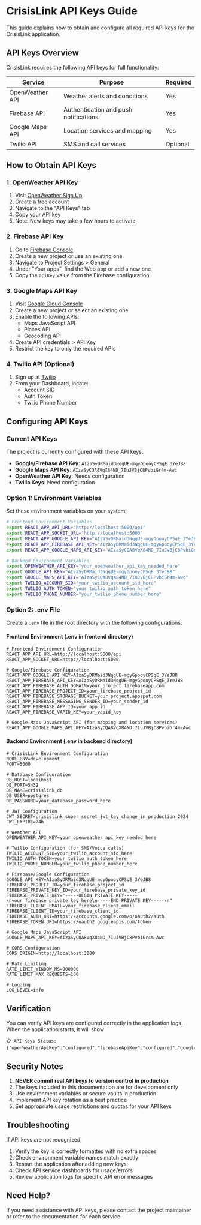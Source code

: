 # CrisisLink API Keys Guide

This guide explains how to obtain and configure all required API keys for the CrisisLink application.

## API Keys Overview

CrisisLink requires the following API keys for full functionality:

| Service         | Purpose                               | Required |
| --------------- | ------------------------------------- | -------- |
| OpenWeather API | Weather alerts and conditions         | Yes      |
| Firebase API    | Authentication and push notifications | Yes      |
| Google Maps API | Location services and mapping         | Yes      |
| Twilio API      | SMS and call services                 | Optional |

## How to Obtain API Keys

### 1. OpenWeather API Key

1. Visit [OpenWeather Sign Up](https://home.openweathermap.org/users/sign_up)
2. Create a free account
3. Navigate to the "API Keys" tab
4. Copy your API key
5. Note: New keys may take a few hours to activate

### 2. Firebase API Key

1. Go to [Firebase Console](https://console.firebase.google.com/)
2. Create a new project or use an existing one
3. Navigate to Project Settings > General
4. Under "Your apps", find the Web app or add a new one
5. Copy the `apiKey` value from the Firebase configuration

### 3. Google Maps API Key

1. Visit [Google Cloud Console](https://console.cloud.google.com/)
2. Create a new project or select an existing one
3. Enable the following APIs:
   - Maps JavaScript API
   - Places API
   - Geocoding API
4. Create API credentials > API Key
5. Restrict the key to only the required APIs

### 4. Twilio API (Optional)

1. Sign up at [Twilio](https://www.twilio.com/try-twilio)
2. From your Dashboard, locate:
   - Account SID
   - Auth Token
   - Twilio Phone Number

## Configuring API Keys

### Current API Keys

The project is currently configured with these API keys:

- **Google/Firebase API Key**: `AIzaSyDRMaid3NqgUE-mgyGpooyCPSqE_3YeJB8`
- **Google Maps API Key**: `AIzaSyCQA8VqX84ND_7IuJVBjC8PvbiGr4m-Awc`
- **OpenWeather API Key**: Needs configuration
- **Twilio Keys**: Need configuration

### Option 1: Environment Variables

Set these environment variables on your system:

```bash
# Frontend Environment Variables
export REACT_APP_API_URL="http://localhost:5000/api"
export REACT_APP_SOCKET_URL="http://localhost:5000"
export REACT_APP_GOOGLE_API_KEY="AIzaSyDRMaid3NqgUE-mgyGpooyCPSqE_3YeJB8"
export REACT_APP_FIREBASE_API_KEY="AIzaSyDRMaid3NqgUE-mgyGpooyCPSqE_3YeJB8"
export REACT_APP_GOOGLE_MAPS_API_KEY="AIzaSyCQA8VqX84ND_7IuJVBjC8PvbiGr4m-Awc"

# Backend Environment Variables
export OPENWEATHER_API_KEY="your_openweather_api_key_needed_here"
export GOOGLE_API_KEY="AIzaSyDRMaid3NqgUE-mgyGpooyCPSqE_3YeJB8"
export GOOGLE_MAPS_API_KEY="AIzaSyCQA8VqX84ND_7IuJVBjC8PvbiGr4m-Awc"
export TWILIO_ACCOUNT_SID="your_twilio_account_sid_here"
export TWILIO_AUTH_TOKEN="your_twilio_auth_token_here"
export TWILIO_PHONE_NUMBER="your_twilio_phone_number_here"
```

### Option 2: .env File

Create a `.env` file in the root directory with the following configurations:

#### Frontend Environment (.env in frontend directory)

```env
# Frontend Environment Configuration
REACT_APP_API_URL=http://localhost:5000/api
REACT_APP_SOCKET_URL=http://localhost:5000

# Google/Firebase Configuration
REACT_APP_GOOGLE_API_KEY=AIzaSyDRMaid3NqgUE-mgyGpooyCPSqE_3YeJB8
REACT_APP_FIREBASE_API_KEY=AIzaSyDRMaid3NqgUE-mgyGpooyCPSqE_3YeJB8
REACT_APP_FIREBASE_AUTH_DOMAIN=your_project.firebaseapp.com
REACT_APP_FIREBASE_PROJECT_ID=your_firebase_project_id
REACT_APP_FIREBASE_STORAGE_BUCKET=your_project.appspot.com
REACT_APP_FIREBASE_MESSAGING_SENDER_ID=your_sender_id
REACT_APP_FIREBASE_APP_ID=your_app_id
REACT_APP_FIREBASE_VAPID_KEY=your_vapid_key

# Google Maps JavaScript API (for mapping and location services)
REACT_APP_GOOGLE_MAPS_API_KEY=AIzaSyCQA8VqX84ND_7IuJVBjC8PvbiGr4m-Awc
```

#### Backend Environment (.env in backend directory)

```env
# CrisisLink Environment Configuration
NODE_ENV=development
PORT=5000

# Database Configuration
DB_HOST=localhost
DB_PORT=5432
DB_NAME=crisislink_db
DB_USER=postgres
DB_PASSWORD=your_database_password_here

# JWT Configuration
JWT_SECRET=crisislink_super_secret_jwt_key_change_in_production_2024
JWT_EXPIRE=24h

# Weather API
OPENWEATHER_API_KEY=your_openweather_api_key_needed_here

# Twilio Configuration (for SMS/Voice calls)
TWILIO_ACCOUNT_SID=your_twilio_account_sid_here
TWILIO_AUTH_TOKEN=your_twilio_auth_token_here
TWILIO_PHONE_NUMBER=your_twilio_phone_number_here

# Firebase/Google Configuration
GOOGLE_API_KEY=AIzaSyDRMaid3NqgUE-mgyGpooyCPSqE_3YeJB8
FIREBASE_PROJECT_ID=your_firebase_project_id
FIREBASE_PRIVATE_KEY_ID=your_firebase_private_key_id
FIREBASE_PRIVATE_KEY="-----BEGIN PRIVATE KEY-----\nyour_firebase_private_key_here\n-----END PRIVATE KEY-----\n"
FIREBASE_CLIENT_EMAIL=your_firebase_client_email
FIREBASE_CLIENT_ID=your_firebase_client_id
FIREBASE_AUTH_URI=https://accounts.google.com/o/oauth2/auth
FIREBASE_TOKEN_URI=https://oauth2.googleapis.com/token

# Google Maps JavaScript API
GOOGLE_MAPS_API_KEY=AIzaSyCQA8VqX84ND_7IuJVBjC8PvbiGr4m-Awc

# CORS Configuration
CORS_ORIGIN=http://localhost:3000

# Rate Limiting
RATE_LIMIT_WINDOW_MS=900000
RATE_LIMIT_MAX_REQUESTS=100

# Logging
LOG_LEVEL=info
```

## Verification

You can verify API keys are configured correctly in the application logs. When the application starts, it will show:

```text
📋 API Keys Status: {"openWeatherApiKey":"configured","firebaseApiKey":"configured","googleMapsApiKey":"configured"}
```

## Security Notes

1. **NEVER commit real API keys to version control in production**
2. The keys included in this documentation are for development only
3. Use environment variables or secure vaults in production
4. Implement API key rotation as a best practice
5. Set appropriate usage restrictions and quotas for your API keys

## Troubleshooting

If API keys are not recognized:

1. Verify the key is correctly formatted with no extra spaces
2. Check environment variable names match exactly
3. Restart the application after adding new keys
4. Check API service dashboards for usage/errors
5. Review application logs for specific API error messages

## Need Help?

If you need assistance with API keys, please contact the project maintainer or refer to the documentation for each service.
